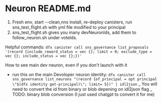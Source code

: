 # Neuron README.md

1. Fresh env, start --clean,nns install, re-deploy canisters, run sns_test_flight.sh with yml file modified to your principal
2. sns_test_flight.sh gives you many devNeuronIds, add them to follow_neuron.sh under voteIds.

Helpful commands:
`dfx canister call sns_governance list_proposals '(record {include_reward_status = vec {}; limit = 0; exclude_type = vec {}; include_status = vec {};})'`

How to see main dev neuron, even if you don't launch with it

- run this on the main Devoloper neuron identity:
  `dfx canister call sns_governance list_neurons "(record {of_principal = opt principal \"$(dfx identity get-principal)\"; limit= 5})" | idl2json`
  _ You will need to convert the id from binary or blob depening on idl2json flag
  _ TODO: binary blob conversion (I just used chatgpt to convert it for me)
